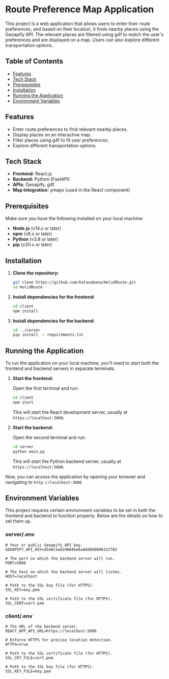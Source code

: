# Route Preference Map Application

This project is a web application that allows users to enter their route preferences, and based on their location, it
finds nearby places using the Geoapify API. The relevant places are filtered using g4f to match the user's preferences
and are displayed on a map. Users can also explore different transportation options.

## Table of Contents

- [Features](#features)
- [Tech Stack](#tech-stack)
- [Prerequisites](#prerequisites)
- [Installation](#installation)
- [Running the Application](#running-the-application)
- [Environment Variables](#environment-variables)

## Features

- Enter route preferences to find relevant nearby places.
- Display places on an interactive map.
- Filter places using g4f to fit user preferences.
- Explore different transportation options.

## Tech Stack

- **Frontend:** React.js
- **Backend:** Python (FastAPI)
- **APIs:** Geoapify, g4f
- **Map Integration:** ymaps (used in the React component)

## Prerequisites

Make sure you have the following installed on your local machine:

- **Node.js** (v14.x or later)
- **npm** (v6.x or later)
- **Python** (v3.8 or later)
- **pip** (v20.x or later)

## Installation

1. **Clone the repository:**

   ```bash
   git clone https://github.com/katanabana/HolidRoute.git
   cd HolidRoute
   ```

2. **Install dependencies for the frontend:**

   ```bash
   cd client
   npm install
   ```

3. **Install dependencies for the backend:**

   ```bash
   cd ../server
   pip install -r requirements.txt
   ```

## Running the Application

To run the application on your local machine, you'll need to start both the frontend and backend servers in separate
terminals.

1. **Start the frontend:**

   Open the first terminal and run:

   ```bash
   cd client
   npm start
   ```

   This will start the React development server, usually at `https://localhost:3000`.

2. **Start the backend:**

   Open the second terminal and run:

   ```bash
   cd server
   python main.py
   ```

   This will start the Python backend server, usually at `https://localhost:5000`.

Now, you can access the application by opening your browser and navigating to `http://localhost:3000`.

## Environment Variables

This project requires certain environment variables to be set in both the frontend and backend to function properly.
Below are the details on how to set them up.

### server/.env

```plaintext
# Your or public Geoapify API key.
GEOAPIFY_API_KEY=d548c5ed24604be6a9dd0d989631f783

# The port on which the backend server will run.
PORT=5000

# The host on which the backend server will listen.
HOST=localhost

# Path to the SSL key file (for HTTPS).
SSL_KEY=key.pem

# Path to the SSL certificate file (for HTTPS).
SSL_CERT=cert.pem
```

### client/.env

```plaintext
# The URL of the backend server.
REACT_APP_API_URL=https://localhost:5000

# Enforce HTTPS for precise location detection.
HTTPS=true

# Path to the SSL certificate file (for HTTPS).
SSL_CRT_FILE=cert.pem

# Path to the SSL key file (for HTTPS).
SSL_KEY_FILE=key.pem
```





